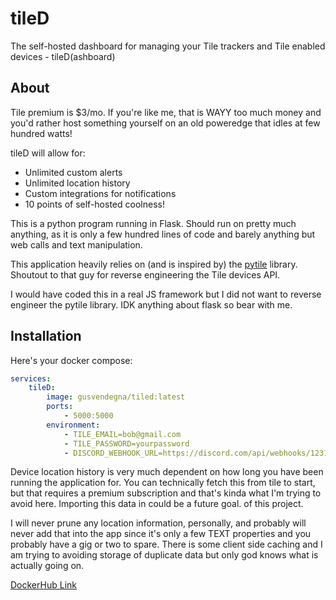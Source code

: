 # tileD
The self-hosted dashboard for managing your Tile trackers and Tile enabled devices - tileD(ashboard)

## About
Tile premium is $3/mo. If you're like me, that is WAYY too much money and you'd rather host something yourself on an old poweredge that idles at few hundred watts!

tileD will allow for:
- Unlimited custom alerts
- Unlimited location history
- Custom integrations for notifications
- 10 points of self-hosted coolness!

This is a python program running in Flask. Should run on pretty much anything, as it is only a few hundred lines of code and barely anything but web calls and text manipulation. 

This application heavily relies on (and is inspired by) the [pytile](https://github.com/bachya/pytile) library. Shoutout to that guy for reverse engineering the Tile devices API. 

I would have coded this in a real JS framework but I did not want to reverse engineer the pytile library. IDK anything about flask so bear with me. 

## Installation

Here's your docker compose:

```yaml
services:
    tileD:
        image: gusvendegna/tiled:latest
        ports:
            - 5000:5000
        environment:
            - TILE_EMAIL=bob@gmail.com
            - TILE_PASSWORD=yourpassword
            - DISCORD_WEBHOOK_URL=https://discord.com/api/webhooks/123123123123

```

Device location history is very much dependent on how long you have been running the application for. You can technically fetch this from tile to start, but that requires a premium subscription and that's kinda what I'm trying to avoid here. Importing this data in could be a future goal. of this project.

I will never prune any location information, personally, and probably will never add that into the app since it's only a few TEXT properties and you probably have a gig or two to spare. There is some client side caching and I am trying to avoiding storage of duplicate data but only god knows what is actually going on.


[DockerHub  Link](https://hub.docker.com/r/gusvendegna/tiled)
